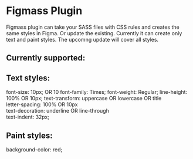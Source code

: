 # Figmass Plugin

Figmass plugin can take your SASS files with CSS rules and creates the same styles in Figma. Or update the existing.
Currently it can create only text and paint styles. The upcomng update will cover all styles.

## Currently supported:

Text styles:
--------
font-size:                  10px; OR 10
font-family:                Times;
font-weight:                Regular;
line-height:                100% OR 10px;
text-transform:             uppercase OR lowercase OR title  
letter-spacing:             100% OR 10px  
text-decoration:            underline OR line-through  
text-indent:                32px;

Paint styles:
---------
background-color:           red;
